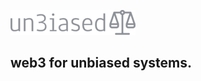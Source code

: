 ![Alt text](https://github.com/7moodev/un3iased./blob/360d9175d5df2a37bbda1ff8eb2e8de9c907e3cb/un3iased-high-resolution-logo-transparent%20(1).png)

## web3 for unbiased systems.
